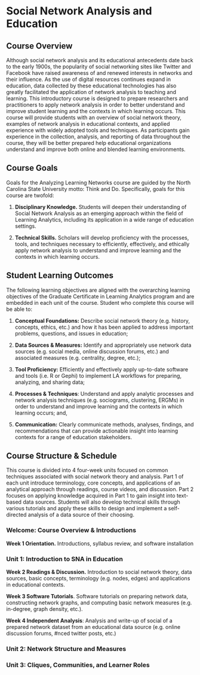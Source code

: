 # Social Network Analysis and Education

## **Course Overview**

Although social network analysis and its educational antecedents date back to the early 1900s, the popularity of social networking sites like Twitter and Facebook have raised awareness of and renewed interests in networks and their influence. As the use of digital resources continues expand in education, data collected by these educational technologies has also greatly facilitated the application of network analysis to teaching and learning. This introductory course is designed to prepare researchers and practitioners to apply network analysis in order to better understand and improve student learning and the contexts in which learning occurs. This course will provide students with an overview of social network theory, examples of network analysis in educational contexts, and applied experience with widely adopted tools and techniques. As participants gain experience in the collection, analysis, and reporting of data throughout the course, they will be better prepared help educational organizations understand and improve both online and blended learning environments.

## **Course Goals**

Goals for the Analyzing Learning Networks course are guided by the North Carolina State University motto: Think and Do. Specifically, goals for this course are twofold:

1.  **Disciplinary Knowledge.** Students will deepen their understanding of Social Network Analysis as an emerging approach within the field of Learning Analytics, including its application in a wide range of education settings.

2.  **Technical Skills.** Scholars will develop proficiency with the processes, tools, and techniques necessary to efficiently, effectively, and ethically apply network analysis to understand and improve learning and the contexts in which learning occurs. 

## **Student Learning Outcomes**

The following learning objectives are aligned with the overarching learning objectives of the Graduate Certificate in Learning Analytics program and are embedded in each unit of the course. Student who complete this course will be able to:

1.  **Conceptual Foundations:** Describe social network theory (e.g. history, concepts, ethics, etc.) and how it has been applied to address important problems, questions, and issues in education;

2.  **Data Sources & Measures:** Identify and appropriately use network data sources (e.g. social media, online discussion forums, etc.) and associated measures (e.g. centrality, degree, etc.);

3.  **Tool Proficiency:** Efficiently and effectively apply up-to-date software and tools (i.e. R or Gephi) to implement LA workflows for preparing, analyzing, and sharing data;

4.  **Processes & Techniques**: Understand and apply analytic processes and network analysis techniques (e.g. sociograms, clustering, ERGMs) in order to understand and improve learning and the contexts in which learning occurs; and, 

5.  **Communication:** Clearly communicate methods, analyses, findings, and recommendations that can provide actionable insight into learning contexts for a range of education stakeholders.

## **Course Structure & Schedule**

This course is divided into 4 four-week units focused on common techniques associated with social network theory and analysis. Part 1 of each unit introduce terminology, core concepts, and applications of an analytical approach through readings, course videos, and discussion. Part 2 focuses on applying knowledge acquired in Part 1 to gain insight into text-based data sources. Students will also develop technical skills through various tutorials and apply these skills to design and implement a self-directed analysis of a data source of their choosing.

### **Welcome: Course Overview & Introductions**

**Week 1 Orientation.** Introductions, syllabus review, and software installation

### **Unit 1: Introduction to SNA in Education**

**Week 2 Readings & Discussion.** Introduction to social network theory, data sources, basic concepts, terminology (e.g. nodes, edges) and applications in educational contexts.

**Week 3 Software Tutorials**. Software tutorials on preparing network data, constructing network graphs, and computing basic network measures (e.g. in-degree, graph density, etc.). 

**Week 4 Independent Analysis**: Analysis and write-up of social of a prepared network dataset from an educational data source (e.g. online discussion forums, \#nced twitter posts, etc.)

### **Unit 2: Network Structure and Measures**

### **Unit 3: Cliques, Communities, and Learner Roles**
